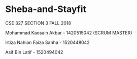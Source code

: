 # Sheba-and-Stayfit

CSE 327 
SECTION 3
FALL 2018

Mohammad Kaosain Akbar - 1420515042 (SCRUM MASTER)

Irtiza Nahian Faiza Sanha - 1520448042

Asif Bin Latif - 1520494042
